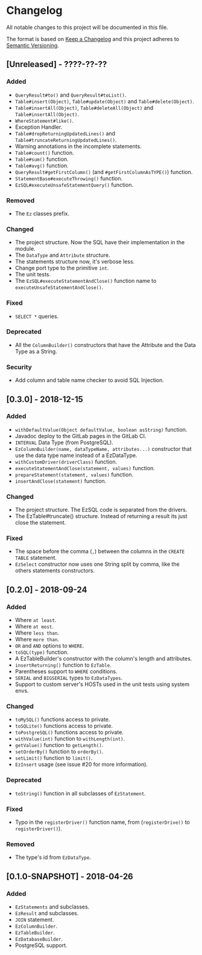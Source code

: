 # Changelog
All notable changes to this project will be documented in this file.

The format is based on [Keep a Changelog](http://keepachangelog.com/en/1.0.0/)
and this project adheres to [Semantic Versioning](http://semver.org/spec/v2.0.0.html).

## [Unreleased] - ????-??-??

### Added
- `QueryResult#to()` and `QueryResult#toList()`.  
- `Table#insert(Object)`, `Table#update(Object)` and `Table#delete(Object)`.  
- `Table#insertAll(Object)`, `Table#deleteAll(Object)` and `Table#insertAll(Object)`.  
- `WhereStatement#like()`.  
- Exception Handler.  
- `Table#dropReturningUpdatedLines()` and `Table#truncateReturningUpdatedLines()`.  
- Warning annotations in the incomplete statements.  
- `Table#count()` function.  
- `Table#sum()` function.  
- `Table#avg()` function.  
- `QueryResult#getFirstColumn()` (and `#getFirstColumnAsTYPE()`) function.  
- `StatementBase#executeThrowing()` function.  
- `EzSQL#executeUnsafeStatementQuery()` function.  

### Removed
- The `Ez` classes prefix.  

### Changed
- The project structure. Now the SQL have their implementation in the module.  
- The `DataType` and `Attribute` structure.  
- The statements structure now, it's verbose less.  
- Change port type to the primitive `int`.  
- The unit tests.
- The `EzSQL#executeStatementAndClose()` function name to `executeUnsafeStatementAndClose()`.  

### Fixed
- `SELECT *` queries.  

### Deprecated
- All the `ColumnBuilder()` constructors that have the Attribute and the Data Type as a String.  

### Security
- Add column and table name checker to avoid SQL Injection.  

## [0.3.0] - 2018-12-15

### Added
- `withDefaultValue(Object defaultValue, boolean asString)` function.
- Javadoc deploy to the GitLab pages in the GitLab CI.
- `INTERVAL` Data Type (from PostgreSQL).
- `EzColumnBuilder(name, dataTypeName, attributes...)` constructor that use the data type name instead of a EzDataType.
- `withCustomDriver(driverClass)` function.
- `executeStatementAndClose(statement, values)` function.
- `prepareStatement(statement, values)` function.
- `insertAndClose(statement)` function.

### Changed
- The project structure. The EzSQL code is separated from the drivers.
- The EzTable#truncate() structure. Instead of returning a result its just close the statement.

### Fixed
- The space before the comma (`,`) between the columns in the `CREATE TABLE` statement.
- `EzSelect` constructor now uses one String split by comma, like the others statements constructors.

## [0.2.0] - 2018-09-24

### Added
- Where `at least`.
- Where `at most`.
- Where `less than`.
- Where `more than`.
- `OR` and `AND` options to `WHERE`.
- `toSQL(type)` function.
- A EzTableBuilder's constructor with the column's length and attributes.
- `insertReturning()` function to `EzTable`.
- Parentheses support to `WHERE` conditions.
- `SERIAL` and `BIGSERIAL` types to `EzDataTypes`.
- Support to custom server's HOSTs used in the unit tests using system envs.

### Changed
- `toMySQL()` functions access to private. 
- `toSQLite()` functions access to private. 
- `toPostgreSQL()` functions access to private. 
- `withValue(int)` function to `withLength(int)`.
- `getValue()` function to `getLength()`.
- `setOrderBy()` function to `orderBy()`.
- `setLimit()` function to `limit()`.
- `EzInsert` usage (see issue #20 for more information).

### Deprecated
- `toString()` function in all subclasses of `EzStatement`.

### Fixed
- Typo in the `registerDriver()` function name, from (`registerDrive()` to `registerDriver()`).

### Removed
- The type's id from `EzDataType`.

## [0.1.0-SNAPSHOT] - 2018-04-26

### Added
- `EzStatements` and subclasses.
- `EzResult` and subclasses.
- `JOIN` statement.
- `EzColumnBuilder`.
- `EzTableBuilder`.
- `EzDatabaseBuilder`.
- PostgreSQL support.
